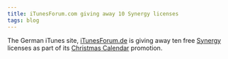 ```yaml
---
title: iTunesForum.com giving away 10 Synergy licenses
tags: blog
---
```


The German iTunes site, [iTunesForum.de](http://iTunesForum.de/) is giving away ten free [Synergy](http://www.wincent.com/a/products/synergy-classic/) licenses as part of its [Christmas Calendar](http://www.itunesforum.de/advent.php) promotion.
